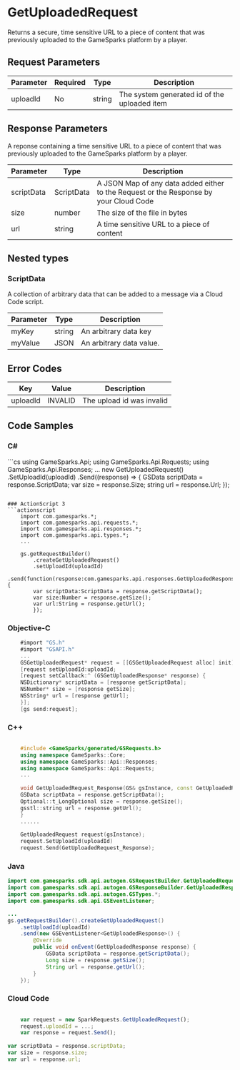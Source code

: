 
# GetUploadedRequest


Returns a secure, time sensitive URL to a piece of content that was previously uploaded to the GameSparks platform by a player.


## Request Parameters

Parameter | Required | Type | Description
--------- | -------- | ---- | -----------
uploadId | No | string | The system generated id of the uploaded item

## Response Parameters


A reponse containing a time sensitive URL to a piece of content that was previously uploaded to the GameSparks platform by a player.

Parameter | Type | Description
--------- | ---- | -----------
scriptData | ScriptData | A JSON Map of any data added either to the Request or the Response by your Cloud Code
size | number | The size of the file in bytes
url | string | A time sensitive URL to a piece of content

## Nested types

### ScriptData

A collection of arbitrary data that can be added to a message via a Cloud Code script.

Parameter | Type | Description
--------- | ---- | -----------
myKey | string | An arbitrary data key
myValue | JSON | An arbitrary data value.

## Error Codes

Key | Value | Description
--------- | ----------- | -----------
uploadId | INVALID | The upload id was invalid

## Code Samples

<h3>C#</h3>
```cs
	using GameSparks.Api;
	using GameSparks.Api.Requests;
	using GameSparks.Api.Responses;
	...
	new GetUploadedRequest()
		.SetUploadId(uploadId)
		.Send((response) => {
		GSData scriptData = response.ScriptData; 
		var size = response.Size; 
		string url = response.Url; 
		});

```

### ActionScript 3
```actionscript
	import com.gamesparks.*;
	import com.gamesparks.api.requests.*;
	import com.gamesparks.api.responses.*;
	import com.gamesparks.api.types.*;
	...
	
	gs.getRequestBuilder()
	    .createGetUploadedRequest()
		.setUploadId(uploadId)
		.send(function(response:com.gamesparks.api.responses.GetUploadedResponse):void {
		var scriptData:ScriptData = response.getScriptData(); 
		var size:Number = response.getSize(); 
		var url:String = response.getUrl(); 
		});

```

### Objective-C
```objectivec
	#import "GS.h"
	#import "GSAPI.h"
	...
	GSGetUploadedRequest* request = [[GSGetUploadedRequest alloc] init];
	[request setUploadId:uploadId;
	[request setCallback:^ (GSGetUploadedResponse* response) {
	NSDictionary* scriptData = [response getScriptData]; 
	NSNumber* size = [response getSize]; 
	NSString* url = [response getUrl]; 
	}];
	[gs send:request];

```

### C++
```cpp

	#include <GameSparks/generated/GSRequests.h>
	using namespace GameSparks::Core;
	using namespace GameSparks::Api::Responses;
	using namespace GameSparks::Api::Requests;
	...
	
	void GetUploadedRequest_Response(GS& gsInstance, const GetUploadedResponse& response) {
	GSData scriptData = response.getScriptData(); 
	Optional::t_LongOptional size = response.getSize(); 
	gsstl::string url = response.getUrl(); 
	}
	......
	
	GetUploadedRequest request(gsInstance);
	request.SetUploadId(uploadId)
	request.Send(GetUploadedRequest_Response);
```

### Java
```java
import com.gamesparks.sdk.api.autogen.GSRequestBuilder.GetUploadedRequest;
import com.gamesparks.sdk.api.autogen.GSResponseBuilder.GetUploadedResponse;
import com.gamesparks.sdk.api.autogen.GSTypes.*;
import com.gamesparks.sdk.api.GSEventListener;

...
gs.getRequestBuilder().createGetUploadedRequest()
	.setUploadId(uploadId)
	.send(new GSEventListener<GetUploadedResponse>() {
		@Override
		public void onEvent(GetUploadedResponse response) {
			GSData scriptData = response.getScriptData(); 
			Long size = response.getSize(); 
			String url = response.getUrl(); 
		}
	});

```

### Cloud Code
```javascript

	var request = new SparkRequests.GetUploadedRequest();
	request.uploadId = ...;
	var response = request.Send();
	
var scriptData = response.scriptData; 
var size = response.size; 
var url = response.url; 
```


